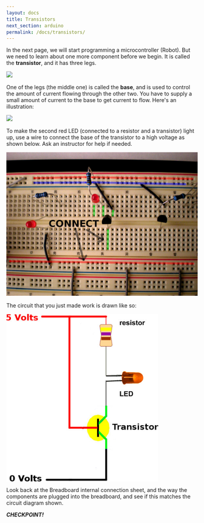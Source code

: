 ```yaml
---
layout: docs
title: Transistors
next_section: arduino
permalink: /docs/transistors/
---
```


In the next page, we will start programming a microcontroller
(Robot). But we need to learn about one more component before we
begin. It is called the **transistor**, and it has three legs.

<img src="https://learn.adafruit.com/system/assets/assets/000/002/340/large1024/learn_arduino_transistor.jpg?1396782029" style="width: 650px"/>

One of the legs (the middle one) is called the **base**, and is used to control the amount of current flowing through the other two. You have to supply a small amount of current to the base to get current to flow. Here's an illustration:

<img src="https://learn.adafruit.com/system/assets/assets/000/002/348/large1024/learn_arduino_transistor.png?1396782158" style="width: 650px"/>

To make the second red LED (connected to a resistor and a transistor) light up, use a wire to connect the base of the transistor to a high voltage as shown below. Ask an instructor for help if needed.

<img src="/img/led-transistor.png" style="width: 650px"/>

The circuit that you just made work is drawn like so:

<img src="/img/led-transistor-circuit.png" style="width: 400px" align="center"/>

Look back at the Breadboard internal connection sheet, and the way the components are plugged into the breadboard, and see if this matches the circuit diagram shown.

**_CHECKPOINT!_** 


